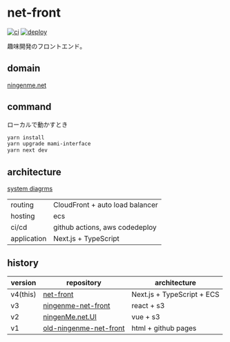 # net-front
[![ci](https://github.com/ningenMe/net-front/actions/workflows/ci.yml/badge.svg)](https://github.com/ningenMe/net-front/actions/workflows/ci.yml)
[![deploy](https://github.com/ningenMe/net-front/actions/workflows/deploy.yml/badge.svg)](https://github.com/ningenMe/net-front/actions/workflows/deploy.yml)

趣味開発のフロントエンド。

## domain

[ningenme.net](https://ningenme.net)

## command

ローカルで動かすとき
```sh
yarn install
yarn upgrade mami-interface
yarn next dev
```

## architecture
[system diagrms](https://ningenme.net/systems)


|             |                                 |
| ----------- | ------------------------------- |
| routing     | CloudFront + auto load balancer |
| hosting     | ecs                             |
| ci/cd       | github actions, aws codedeploy  |
| application | Next.js + TypeScript            |

## history

| version  | repository                                                                   | architecture               |
| -------- | ---------------------------------------------------------------------------- | -------------------------- |
| v4(this) | [net-front](https://github.com/ningenMe/net-front)                           | Next.js + TypeScript + ECS |
| v3       | [ningenme-net-front](https://github.com/ningenMe/ningenme-net-front)         | react + s3                 |
| v2       | [ningenMe.net.UI](https://github.com/ningenMe/ningenMe.net.UI)               | vue + s3                   |
| v1       | [old-ningenme-net-front](https://github.com/ningenMe/old-ningenme-net-front) | html + github pages        |
